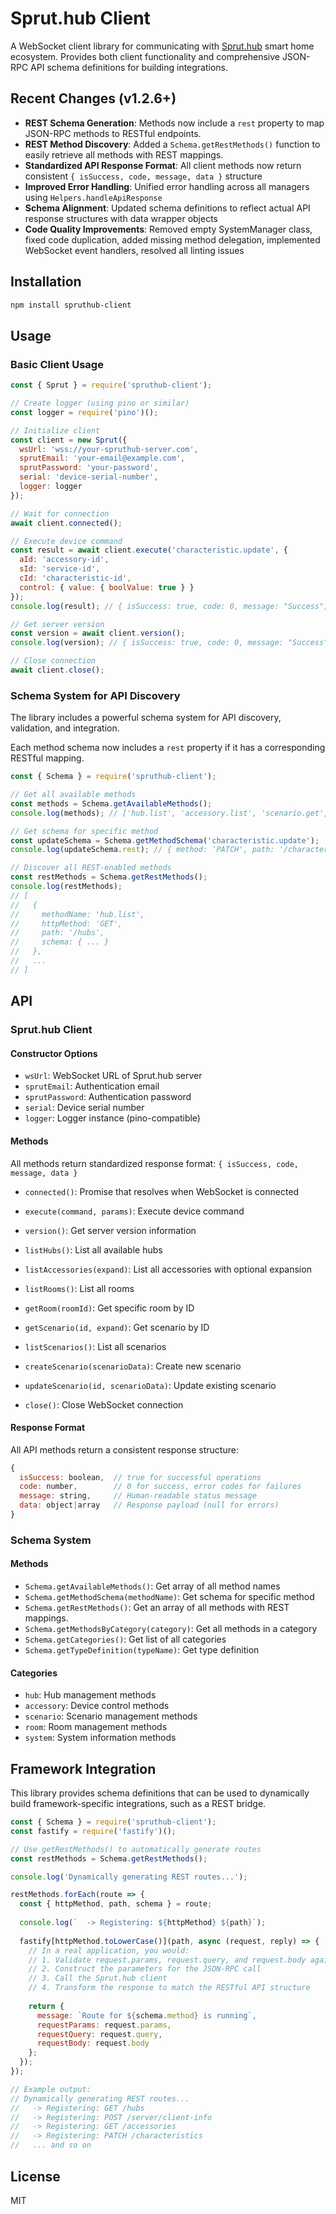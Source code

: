 # Sprut.hub Client

A WebSocket client library for communicating with [Sprut.hub](https://spruthub.ru/) smart home ecosystem. Provides both client functionality and comprehensive JSON-RPC API schema definitions for building integrations.

## Recent Changes (v1.2.6+)

- **REST Schema Generation**: Methods now include a `rest` property to map JSON-RPC methods to RESTful endpoints.
- **REST Method Discovery**: Added a `Schema.getRestMethods()` function to easily retrieve all methods with REST mappings.
- **Standardized API Response Format**: All client methods now return consistent `{ isSuccess, code, message, data }` structure
- **Improved Error Handling**: Unified error handling across all managers using `Helpers.handleApiResponse`
- **Schema Alignment**: Updated schema definitions to reflect actual API response structures with data wrapper objects
- **Code Quality Improvements**: Removed empty SystemManager class, fixed code duplication, added missing method delegation, implemented WebSocket event handlers, resolved all linting issues

## Installation

```bash
npm install spruthub-client
```

## Usage

### Basic Client Usage

```javascript
const { Sprut } = require('spruthub-client');

// Create logger (using pino or similar)
const logger = require('pino')();

// Initialize client
const client = new Sprut({
  wsUrl: 'wss://your-spruthub-server.com',
  sprutEmail: 'your-email@example.com',
  sprutPassword: 'your-password',
  serial: 'device-serial-number',
  logger: logger
});

// Wait for connection
await client.connected();

// Execute device command
const result = await client.execute('characteristic.update', {
  aId: 'accessory-id',
  sId: 'service-id', 
  cId: 'characteristic-id',
  control: { value: { boolValue: true } }
});
console.log(result); // { isSuccess: true, code: 0, message: "Success", data: {...} }

// Get server version
const version = await client.version();
console.log(version); // { isSuccess: true, code: 0, message: "Success", data: {...} }

// Close connection
await client.close();
```

### Schema System for API Discovery

The library includes a powerful schema system for API discovery, validation, and integration.

Each method schema now includes a `rest` property if it has a corresponding RESTful mapping.

```javascript
const { Schema } = require('spruthub-client');

// Get all available methods
const methods = Schema.getAvailableMethods();
console.log(methods); // ['hub.list', 'accessory.list', 'scenario.get', ...]

// Get schema for specific method
const updateSchema = Schema.getMethodSchema('characteristic.update');
console.log(updateSchema.rest); // { method: 'PATCH', path: '/characteristics' }

// Discover all REST-enabled methods
const restMethods = Schema.getRestMethods();
console.log(restMethods);
// [
//   {
//     methodName: 'hub.list',
//     httpMethod: 'GET',
//     path: '/hubs',
//     schema: { ... }
//   },
//   ...
// ]
```

## API

### Sprut.hub Client

#### Constructor Options

- `wsUrl`: WebSocket URL of Sprut.hub server
- `sprutEmail`: Authentication email
- `sprutPassword`: Authentication password  
- `serial`: Device serial number
- `logger`: Logger instance (pino-compatible)

#### Methods

All methods return standardized response format: `{ isSuccess, code, message, data }`

- `connected()`: Promise that resolves when WebSocket is connected
- `execute(command, params)`: Execute device command
- `version()`: Get server version information
- `listHubs()`: List all available hubs
- `listAccessories(expand)`: List all accessories with optional expansion
- `listRooms()`: List all rooms
- `getRoom(roomId)`: Get specific room by ID
- `getScenario(id, expand)`: Get scenario by ID
- `listScenarios()`: List all scenarios
- `createScenario(scenarioData)`: Create new scenario
- `updateScenario(id, scenarioData)`: Update existing scenario

- `close()`: Close WebSocket connection

#### Response Format

All API methods return a consistent response structure:

```javascript
{
  isSuccess: boolean,  // true for successful operations
  code: number,        // 0 for success, error codes for failures
  message: string,     // Human-readable status message
  data: object|array   // Response payload (null for errors)
}
```

### Schema System

#### Methods

- `Schema.getAvailableMethods()`: Get array of all method names
- `Schema.getMethodSchema(methodName)`: Get schema for specific method
- `Schema.getRestMethods()`: Get an array of all methods with REST mappings.
- `Schema.getMethodsByCategory(category)`: Get all methods in a category
- `Schema.getCategories()`: Get list of all categories
- `Schema.getTypeDefinition(typeName)`: Get type definition

#### Categories

- `hub`: Hub management methods
- `accessory`: Device control methods
- `scenario`: Scenario management methods
- `room`: Room management methods
- `system`: System information methods

## Framework Integration

This library provides schema definitions that can be used to dynamically build framework-specific integrations, such as a REST bridge.

```javascript
const { Schema } = require('spruthub-client');
const fastify = require('fastify')();

// Use getRestMethods() to automatically generate routes
const restMethods = Schema.getRestMethods();

console.log('Dynamically generating REST routes...');

restMethods.forEach(route => {
  const { httpMethod, path, schema } = route;
  
  console.log(`  -> Registering: ${httpMethod} ${path}`);
  
  fastify[httpMethod.toLowerCase()](path, async (request, reply) => {
    // In a real application, you would:
    // 1. Validate request.params, request.query, and request.body against the schema
    // 2. Construct the parameters for the JSON-RPC call
    // 3. Call the Sprut.hub client
    // 4. Transform the response to match the RESTful API structure
    
    return { 
      message: `Route for ${schema.method} is running`, 
      requestParams: request.params,
      requestQuery: request.query,
      requestBody: request.body
    };
  });
});

// Example output:
// Dynamically generating REST routes...
//   -> Registering: GET /hubs
//   -> Registering: POST /server/client-info
//   -> Registering: GET /accessories
//   -> Registering: PATCH /characteristics
//   ... and so on
```

## License

MIT